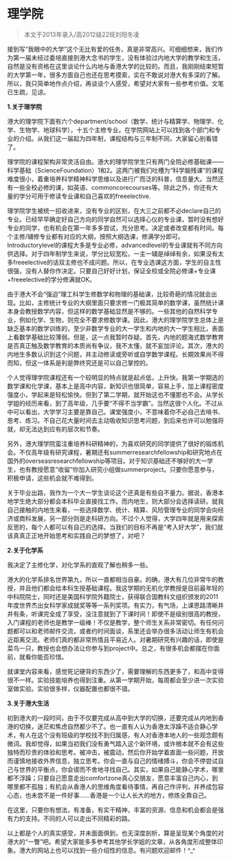 
# 理学院  

> 本文于2013年录入/高2012级22班刘阳冬凌  



接到写“我眼中的大学”这个无比有爱的任务，真是非常高兴。可细细想来，我们作为第一届未经过委培直接到港大念书的学生，没有体验过内地大学的教学和生活，自然是没有资格在这里谈论什么内地与香港大学的比较的。而且，我刚刚结束短暂的大学第一年，很多方面自己也还在思考摸索，实在不敢说对港大有多深的了解。所以，我只简单地作点介绍，再谈谈个人感受，希望对大家有一些参考价值。文笔已生疏，见谅。



**1.****关于理学院******

港大的理学院下面有六个department/school（数学、统计与精算学、物理学、化学、生物学、地球科学），十五个主修专业。在学院网站上可以找到各个部门和专业的介绍。从我们这一届起为四年制，课程结构与三年制不同，大家留心别看错了。

理学院的课程架构非常灵活自由。港大的理学院学生只有两门全院必修基础课——科学基础（ScienceFoundation）1和2。这两门被我们吐槽为“科学脑残课”的课程难度很小，着重培养科学精神科学思维以及进行广而泛的科普，信息量大。当然还有一些全校必修的课，如英语、commoncorecourses等。除此之外，你还有大量的学分可用于修读专业课和自己喜欢的freeelective.

理学院学生被统一招收进来，没有专业的区别，在大三之前都不必declare自己的专业。已经早早确定好自己方向的同学自然可以选择心仪的专业课，暂时没有想好专业的同学，也有机会在第一年多多尝试，充分思考。决定或者改变都有时间。每个主修/辅修专业都有对应的大纲，按照大纲选课，修满学分即可。Introductorylevel的课程大多是专业必修，advancedlevel的专业课就有不同方向供选择。对于四年制学生来说，学分比较宽松，一主一辅是绰绰有余，如果没有太多freeelective的话双主修也不成问题。所以，在专业选课这方面，学生的自主性很强，没有人替你作决定。只要自己好好计划，保证全校或全院必修课+专业课+freeelective的学分修满就OK。

由于港大不会“强迫”理工科学生修数学和物理的基础课，比较奇葩的情况就会出现。比如，主修统计专业的大纲里面只要求修一门极其简单的数学课，虽然统计课本身会教授数学内容，但这样的数学基础显然是不够的。一些其他的自然科学专业，例如化学、生物，则完全不要求修数学课。因此，港大的理学院学生总体上是缺乏基本的数学训练的，至少非数学专业的大一学生和内地的大一学生相比，表面上看数学基础比较薄弱。但是，这一点我暂时存疑。首先，内地的题海式数学教育是否真正触及数学教育的本质尚有争议，我不太懂，就不妄加评论。其次，港大的内地生多数认识到这个问题，并主动修读或旁听或自学数学课程。长期效果尚不得而知，但这一体系是利是弊终究还是可以自己掌控的。

个人觉得理学院课程还有一个较明显的特点就是起点低，上升快。我第一学期选的数学课和化学课，基本上是高中内容，新知识也很简单，容易上手，加上课程密度强度小，学起来是轻松愉快。但到了第二学期，就开始这也不懂那也不会。从学长学姐的经历来看，到了高年级，几乎要“不得不当学霸”。当然这很个人化。不过从中可以看出，大学学习主要是靠自己。课堂强度小，不意味着你不必自己去啃书、思考、练习。不自己花大量时间去主动吸收知识思考问题，到后来也许可以勉强将就，却无法达到应有的层次和节奏。

另外，港大理学院蛮注重培养科研精神的，为喜欢研究的同学提供了很好的锻炼机会。不仅高年级有研究课程，暑期还有summerresearchfellowship和研究地点在国外的overseasresearchfellowship等项目。对于知识基础还不够好的大一学生，也有教授愿意“收留”你加入研究小组做summerproject。只要你愿意参与，积极申请，这些机会就不难得到。

关于毕业出路，我作为一个大一学生谈论这个还真是有些自不量力。据说，香港本地学生绝大部分都会本科毕业直接找工作。而内地生，则大部分会选择读研。就我自己接触的内地生来看，一些选择数学、统计、精算、风险管理专业的同学会向经济或商科发展，另一部分则是走科研方向。不过个人觉得，大学四年就是用来探索反思的，每个人都可以有自己的选择。当我们的目标不再是“考入好大学”，我们就该真真正正地开始思考和实践自己的梦想了，对吧？



**2.****关于化学系******

我决定了主修化学，对化学系的直观了解也稍多一些。

港大的化学系排名世界第九，所以一直都相当自豪。的确，港大有几位非常牛的教授，并且他们都会给本科生授基础课程。我这学期的无机化学教授是目前最年轻的中科院院士，同时还是美国科学院外籍院士，获得联合国教科文组织颁发的2011年度世界杰出女科学家成就奖等等一系列奖项。有实力，有气场，上课思路清晰井井有条，听课完全成了享受，没注意就到了下课时间！即使不是级别很高的教授，入门课程的老师也是教学一级棒！不仅是教学，整个师生关系非常密切。有任何问题都可以和老师邮件交流，或者约时间面谈，系里还会举办很多活动让师生有机会近距离交流。老师们真的都非常热情且平易近人。对暑期研究有兴趣的话，即使是菜鸟一只，教授也会想办法让你参与到project中。总之，有很多机会都摆在你面前，就看你能否珍惜。

就课堂内容来看，感觉死记硬背的东西少了，需要理解的东西更多了，和高中变得很不一样。实验技能培养也得到注重。从第一学期开始，每周都会至少进一次实验室做实验。实验很多样，仪器配置也都很不错。



**3.****关于港大生活******

初到港大的一段时间，由于不仅要完成从高中到大学的切换，还要完成从内地到香港的切换，迷茫和焦虑自然都少不了。也一直有人认为香港太浮躁不适合静心学术，有人在这个没有班级的学校找不到归属感，有人对香港本地人的一些观念颇有微词。我却觉得，如果当初我们没有勇气踏入这个新环境，或许根本就不会有这些独特而珍贵的体验和思考。被冲击，被震动，然后你开始学着直面一些问题，开放而谨慎地接收外界信息，独立思考。你会一直与自己的情绪搏斗，你会不停尝试自己与世界的平衡点，你会锲而不舍地寻找自己。其实，如果自己能静心学术，哪里都不浮躁；只要自己愿意走出comfortzone真心交朋友，愿意丰富自己内心，到哪里都不孤独；有机会从香港人的思维角度看待事情，再自己作评判，并养成包容心态，也未尝不是一件好事……香港是一个让人长大的地方，修炼全靠自己。

在这里，只要你有想法，有准备，有实干精神，丰富的资源、信息和机会都会是强有力的支持。不同的人可以走出不同精彩的路。



以上都是个人的真实感受，并未面面俱到，也无深度剖析，算是呈现某个角度的对港大的“一瞥”吧。希望大家能多多参考其他学长学姐的文章，从各角度形成整体印象。港大的网站上也可以找到一些介绍性的信息。有问题欢迎邮件！^_^






